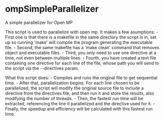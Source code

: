 # ompSimpleParallelizer
A simple parallelizer for Open MP

This script is used to parallelize with open mp. It makes a few asumptions:
    - First one is that there is a makefile in the same directory the script is in, set up so running 'make'
      will compile the program generating the executable file.
    - Second, the same makefile has a 'make clean' command that removes object and executable files.
    - Third, you only need to use one directive at a time, not even between multiple lines.
    - Fourth, you have created a text file containing one directive for each line of the file, whose path
      you will send to the script via the --directives param.
    
What this script does:
    - Compiles and runs the original file to get sequential time.
    - After that, parallelization begins. For each line chosen to be parallelized, the script will modify the original
      source file to include a directive from the directives file, and then run it and store the results, also modifying
      the number of threads.
    - Then, the fastest run time will be extracted, referencing the line it parallelized and the directive used for it.
    - Finally, the speedup and efficiency will be calculated with this fastest run time.
